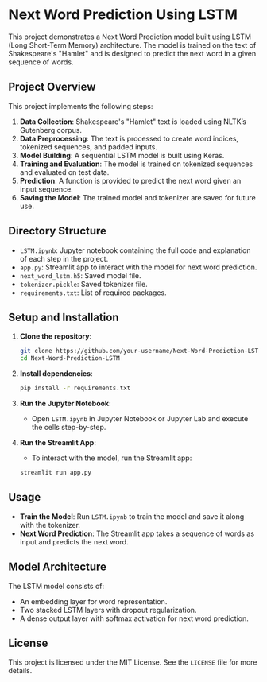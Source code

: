 # Next Word Prediction Using LSTM

This project demonstrates a Next Word Prediction model built using LSTM (Long Short-Term Memory) architecture. The model is trained on the text of Shakespeare's "Hamlet" and is designed to predict the next word in a given sequence of words.

## Project Overview

This project implements the following steps:
1. **Data Collection**: Shakespeare's "Hamlet" text is loaded using NLTK’s Gutenberg corpus.
2. **Data Preprocessing**: The text is processed to create word indices, tokenized sequences, and padded inputs.
3. **Model Building**: A sequential LSTM model is built using Keras.
4. **Training and Evaluation**: The model is trained on tokenized sequences and evaluated on test data.
5. **Prediction**: A function is provided to predict the next word given an input sequence.
6. **Saving the Model**: The trained model and tokenizer are saved for future use.

## Directory Structure

- `LSTM.ipynb`: Jupyter notebook containing the full code and explanation of each step in the project.
- `app.py`: Streamlit app to interact with the model for next word prediction.
- `next_word_lstm.h5`: Saved model file.
- `tokenizer.pickle`: Saved tokenizer file.
- `requirements.txt`: List of required packages.

## Setup and Installation

1. **Clone the repository**:
    ```bash
    git clone https://github.com/your-username/Next-Word-Prediction-LSTM.git
    cd Next-Word-Prediction-LSTM
    ```

2. **Install dependencies**:
    ```bash
    pip install -r requirements.txt
    ```

3. **Run the Jupyter Notebook**:
    - Open `LSTM.ipynb` in Jupyter Notebook or Jupyter Lab and execute the cells step-by-step.

4. **Run the Streamlit App**:
    - To interact with the model, run the Streamlit app:
    ```bash
    streamlit run app.py
    ```

## Usage

- **Train the Model**: Run `LSTM.ipynb` to train the model and save it along with the tokenizer.
- **Next Word Prediction**: The Streamlit app takes a sequence of words as input and predicts the next word.

## Model Architecture

The LSTM model consists of:
- An embedding layer for word representation.
- Two stacked LSTM layers with dropout regularization.
- A dense output layer with softmax activation for next word prediction.

## License

This project is licensed under the MIT License. See the `LICENSE` file for more details.
